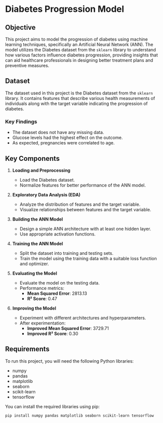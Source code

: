 # Diabetes Progression Model

## Objective
This project aims to model the progression of diabetes using machine learning techniques, specifically an Artificial Neural Network (ANN). The model utilizes the Diabetes dataset from the `sklearn` library to understand how various factors influence diabetes progression, providing insights that can aid healthcare professionals in designing better treatment plans and preventive measures.

## Dataset
The dataset used in this project is the Diabetes dataset from the `sklearn` library. It contains features that describe various health measurements of individuals along with the target variable indicating the progression of diabetes.

### Key Findings
- The dataset does not have any missing data.
- Glucose levels had the highest effect on the outcome.
- As expected, pregnancies were correlated to age.

## Key Components

1. **Loading and Preprocessing**
    - Load the Diabetes dataset.
    - Normalize features for better performance of the ANN model.

2. **Exploratory Data Analysis (EDA)**
    - Analyze the distribution of features and the target variable.
    - Visualize relationships between features and the target variable.

3. **Building the ANN Model**
    - Design a simple ANN architecture with at least one hidden layer.
    - Use appropriate activation functions.

4. **Training the ANN Model**
    - Split the dataset into training and testing sets.
    - Train the model using the training data with a suitable loss function and optimizer.

5. **Evaluating the Model**
    - Evaluate the model on the testing data.
    - Performance metrics:
        - **Mean Squared Error**: 2813.13
        - **R² Score**: 0.47

6. **Improving the Model**
    - Experiment with different architectures and hyperparameters.
    - After experimentation:
        - **Improved Mean Squared Error**: 3729.71
        - **Improved R² Score**: 0.30

## Requirements
To run this project, you will need the following Python libraries:

- numpy
- pandas
- matplotlib
- seaborn
- scikit-learn
- tensorflow

You can install the required libraries using pip:

```bash
pip install numpy pandas matplotlib seaborn scikit-learn tensorflow
